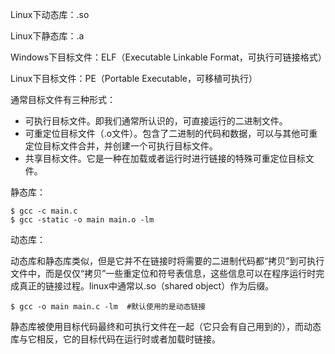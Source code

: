 Linux下动态库：.so

Linux下静态库：.a

Windows下目标文件：ELF（Executable Linkable Format，可执行可链接格式）

Linux下目标文件：PE（Portable Executable，可移植可执行）

通常目标文件有三种形式：

- 可执行目标文件。即我们通常所认识的，可直接运行的二进制文件。
- 可重定位目标文件（.o文件）。包含了二进制的代码和数据，可以与其他可重定位目标文件合并，并创建一个可执行目标文件。
- 共享目标文件。它是一种在加载或者运行时进行链接的特殊可重定位目标文件。

静态库：

```shell
$ gcc -c main.c
$ gcc -static -o main main.o -lm
```

动态库：

动态库和静态库类似，但是它并不在链接时将需要的二进制代码都“拷贝”到可执行文件中，而是仅仅“拷贝”一些重定位和符号表信息，这些信息可以在程序运行时完成真正的链接过程。linux中通常以.so（shared object）作为后缀。

```shell
$ gcc -o main main.c -lm  #默认使用的是动态链接
```

静态库被使用目标代码最终和可执行文件在一起（它只会有自己用到的），而动态库与它相反，它的目标代码在运行时或者加载时链接。

